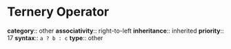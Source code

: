 # Ternery Operator

**category**:: other
**associativity**:: right-to-left
**inheritance**:: inherited
**priority**:: 17
**syntax**:: `a ? b : c`
**type**:: other
